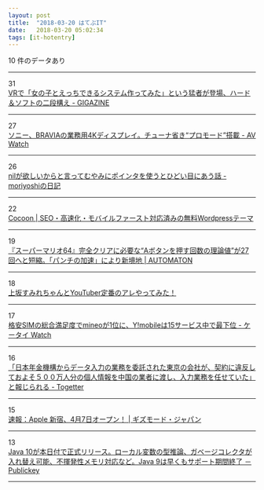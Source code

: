 ```yaml
---
layout: post
title:  "2018-03-20 はてぶIT"
date:   2018-03-20 05:02:34
tags: [it-hotentry]
---
```

10 件のデータあり

<hr><div class="row">
<div class="col-1"><span class="badge badge-pill badge-success h2">31</span></div>
<div class="col-11"><a href='https://gigazine.net/news/20180319-vr-making-love-system/' target='_blank'>VRで「女の子とえっちできるシステム作ってみた」という猛者が登場、ハード＆ソフトの二段構え - GIGAZINE</a></div>
</div>
<hr>
<div class="row">
<div class="col-1"><span class="badge badge-pill badge-success h2">27</span></div>
<div class="col-11"><a href='https://av.watch.impress.co.jp/docs/news/1112452.html' target='_blank'>ソニー、BRAVIAの業務用4Kディスプレイ。チューナ省き“プロモード”搭載 - AV Watch</a></div>
</div>
<hr>
<div class="row">
<div class="col-1"><span class="badge badge-pill badge-success h2">26</span></div>
<div class="col-11"><a href='http://moriyoshi.hatenablog.com/entry/2018/03/19/170002' target='_blank'>nilが欲しいからと言ってむやみにポインタを使うとひどい目にあう話 - moriyoshiの日記</a></div>
</div>
<hr>
<div class="row">
<div class="col-1"><span class="badge badge-pill badge-success h2">22</span></div>
<div class="col-11"><a href='https://wp-cocoon.com/' target='_blank'>Cocoon | SEO・高速化・モバイルファースト対応済みの無料Wordpressテーマ</a></div>
</div>
<hr>
<div class="row">
<div class="col-1"><span class="badge badge-pill badge-success h2">19</span></div>
<div class="col-11"><a href='http://jp.automaton.am/articles/newsjp/20180319-64693/' target='_blank'>『スーパーマリオ64』完全クリアに必要な“Aボタンを押す回数の理論値”が27回へと短縮。「パンチの加速」により新境地 | AUTOMATON</a></div>
</div>
<hr>
<div class="row">
<div class="col-1"><span class="badge badge-pill badge-success h2">18</span></div>
<div class="col-11"><a href='http://www.youtube.com/watch?v=Rj-S5TBz5To' target='_blank'>上坂すみれちゃんとYouTuber定番のアレやってみた！</a></div>
</div>
<hr>
<div class="row">
<div class="col-1"><span class="badge badge-pill badge-success h2">17</span></div>
<div class="col-11"><a href='https://k-tai.watch.impress.co.jp/docs/news/1112416.html' target='_blank'>格安SIMの総合満足度でmineoが1位に、Y!mobileは15サービス中で最下位 - ケータイ Watch</a></div>
</div>
<hr>
<div class="row">
<div class="col-1"><span class="badge badge-pill badge-success h2">16</span></div>
<div class="col-11"><a href='https://togetter.com/li/1210175' target='_blank'>「日本年金機構からデータ入力の業務を委託された東京の会社が、契約に違反しておよそ５００万人分の個人情報を中国の業者に渡し、入力業務を任せていた」と報じられる - Togetter</a></div>
</div>
<hr>
<div class="row">
<div class="col-1"><span class="badge badge-pill badge-success h2">15</span></div>
<div class="col-11"><a href='https://www.gizmodo.jp/2018/03/164159.html' target='_blank'>速報：Apple 新宿、4月7日オープン！ | ギズモード・ジャパン</a></div>
</div>
<hr>
<div class="row">
<div class="col-1"><span class="badge badge-pill badge-success h2">13</span></div>
<div class="col-11"><a href='http://www.publickey1.jp/blog/18/java_10java_9.html' target='_blank'>Java 10が本日付で正式リリース。ローカル変数の型推論、ガベージコレクタが入れ替え可能、不揮発性メモリ対応など。Java 9は早くもサポート期間終了 － Publickey</a></div>
</div>
<hr>

